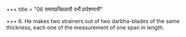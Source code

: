 +++
title = "06 समावप्रच्छिन्नाग्रौ दर्भौ प्रादेशमात्रौ"

+++
6. He makes two strainers out of two darbha-blades of the same thickness, each one of the measurement of one span in length.
